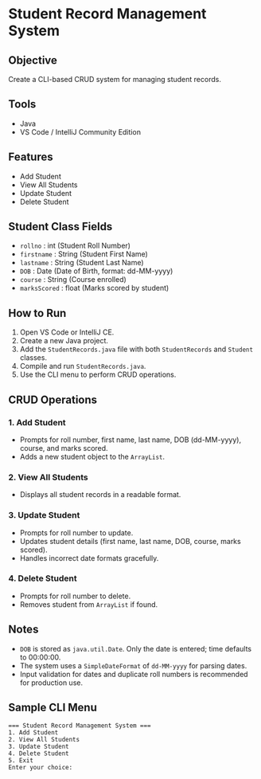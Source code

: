 # Student Record Management System

## Objective
Create a CLI-based CRUD system for managing student records.

## Tools
- Java
- VS Code / IntelliJ Community Edition

## Features
- Add Student
- View All Students
- Update Student
- Delete Student

## Student Class Fields
- `rollno` : int (Student Roll Number)
- `firstname` : String (Student First Name)
- `lastname` : String (Student Last Name)
- `DOB` : Date (Date of Birth, format: dd-MM-yyyy)
- `course` : String (Course enrolled)
- `marksScored` : float (Marks scored by student)

## How to Run
1. Open VS Code or IntelliJ CE.
2. Create a new Java project.
3. Add the `StudentRecords.java` file with both `StudentRecords` and `Student` classes.
4. Compile and run `StudentRecords.java`.
5. Use the CLI menu to perform CRUD operations.

## CRUD Operations

### 1. Add Student
- Prompts for roll number, first name, last name, DOB (dd-MM-yyyy), course, and marks scored.
- Adds a new student object to the `ArrayList`.

### 2. View All Students
- Displays all student records in a readable format.

### 3. Update Student
- Prompts for roll number to update.
- Updates student details (first name, last name, DOB, course, marks scored).
- Handles incorrect date formats gracefully.

### 4. Delete Student
- Prompts for roll number to delete.
- Removes student from `ArrayList` if found.

## Notes
- `DOB` is stored as `java.util.Date`. Only the date is entered; time defaults to 00:00:00.
- The system uses a `SimpleDateFormat` of `dd-MM-yyyy` for parsing dates.
- Input validation for dates and duplicate roll numbers is recommended for production use.

## Sample CLI Menu
```
=== Student Record Management System ===
1. Add Student
2. View All Students
3. Update Student
4. Delete Student
5. Exit
Enter your choice:
```

